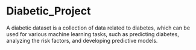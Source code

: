 # Diabetic_Project
A diabetic dataset is a collection of data related to diabetes, which can be used for various machine learning tasks, such as predicting diabetes, analyzing the risk factors, and developing predictive models.
